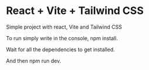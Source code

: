 # React + Vite + Tailwind CSS

Simple project with react, Vite and Tailwind CSS

To run simply write in the console,
npm install.

Wait for all the dependencies to get installed.

And then npm run dev.
